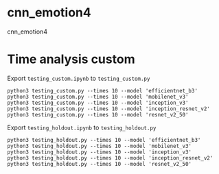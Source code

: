 # cnn_emotion4
cnn_emotion4


# Time analysis custom

Export `testing_custom.ipynb` to `testing_custom.py`

    python3 testing_custom.py --times 10 --model 'efficientnet_b3'
    python3 testing_custom.py --times 10 --model 'mobilenet_v3'
    python3 testing_custom.py --times 10 --model 'inception_v3'
    python3 testing_custom.py --times 10 --model 'inception_resnet_v2'
    python3 testing_custom.py --times 10 --model 'resnet_v2_50'

Export `testing_holdout.ipynb` to `testing_holdout.py`

    python3 testing_holdout.py --times 10 --model 'efficientnet_b3'
    python3 testing_holdout.py --times 10 --model 'mobilenet_v3'
    python3 testing_holdout.py --times 10 --model 'inception_v3'
    python3 testing_holdout.py --times 10 --model 'inception_resnet_v2'
    python3 testing_holdout.py --times 10 --model 'resnet_v2_50'

